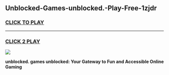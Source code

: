 
## Unblocked-Games-unblocked.-Play-Free-1zjdr
<h3>
<a href="https://premium76.site?title=unblocked.&ref=21A">CLICK TO PLAY</a></h3>
<hr>

<h3>
<a href="https://premium76.site?title=unblocked.&ref=21A">CLICK 2 PLAY</a>
  
</h3>

<a href="https://premium76.site?title=unblocked.&ref=21A"><img src="https://clearcache.store/games.png"></a>


**unblocked. games unblocked: Your Gateway to Fun and Accessible Online Gaming**
